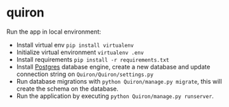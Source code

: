 # quiron

Run the app in local environment:

- Install virtual env `pip install virtualenv`
- Initialize virtual environment `virtualenv .env`
- Install requirements `pip install -r requirements.txt`
- Install [Postgres](https://www.postgresql.org/) database engine, create a new database and update connection string on `Quiron/Quiron/settings.py`
- Run database migrations with `python Quiron/manage.py migrate`, this will create the schema on the database.
- Run the application by executing `python Quiron/manage.py runserver`.
